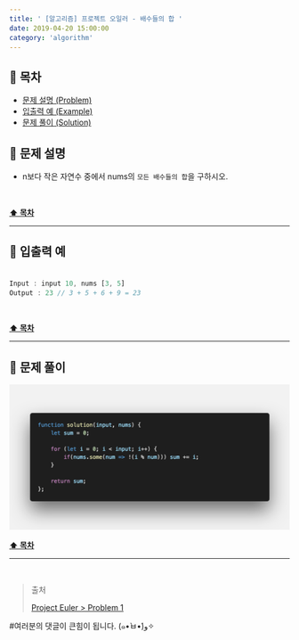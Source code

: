 ```yaml
---
title: ' [알고리즘] 프로젝트 오일러 - 배수들의 합 '
date: 2019-04-20 15:00:00
category: 'algorithm'
---
```


## **💎 목차**
  * [문제 설명 (Problem)](#-문제-설명)
  * [입출력 예 (Example)](#-입출력-예)
  * [문제 풀이 (Solution)](#-문제-풀이)

## **📕 문제 설명**

- n보다 작은 자연수 중에서 nums의 `모든 배수들의 합`을 구하시오.

<br />

**[⬆ 목차](#-목차)**

---

## **📙 입출력 예**

```js

Input : input 10, nums [3, 5]
Output : 23 // 3 + 5 + 6 + 9 = 23

```

<br />

**[⬆ 목차](#-목차)**

---

## **📘 문제 풀이**

![](../../../../assets/algorithm/euler/euler.1.solution.png)
<br />

**[⬆ 목차](#-목차)**

---

<br />

> 출처
>
> <a href="http://euler.synap.co.kr/prob_detail.php?id=1" target="_blank">Project Euler > Problem 1</a>

#여러분의 댓글이 큰힘이 됩니다. (๑•̀ㅂ•́)و✧
